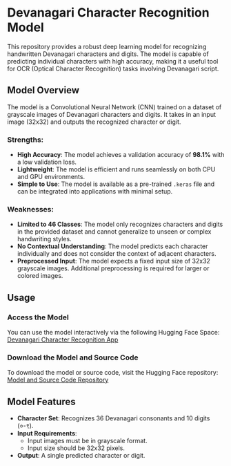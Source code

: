 # Devanagari Character Recognition Model

This repository provides a robust deep learning model for recognizing handwritten Devanagari characters and digits. The model is capable of predicting individual characters with high accuracy, making it a useful tool for OCR (Optical Character Recognition) tasks involving Devanagari script.

## Model Overview

The model is a Convolutional Neural Network (CNN) trained on a dataset of grayscale images of Devanagari characters and digits. It takes in an input image (32x32) and outputs the recognized character or digit.

### Strengths:
- **High Accuracy**: The model achieves a validation accuracy of **98.1%** with a low validation loss.
- **Lightweight**: The model is efficient and runs seamlessly on both CPU and GPU environments.
- **Simple to Use**: The model is available as a pre-trained `.keras` file and can be integrated into applications with minimal setup.

### Weaknesses:
- **Limited to 46 Classes**: The model only recognizes characters and digits in the provided dataset and cannot generalize to unseen or complex handwriting styles.
- **No Contextual Understanding**: The model predicts each character individually and does not consider the context of adjacent characters.
- **Preprocessed Input**: The model expects a fixed input size of 32x32 grayscale images. Additional preprocessing is required for larger or colored images.

## Usage

### Access the Model
You can use the model interactively via the following Hugging Face Space:
[Devanagari Character Recognition App](https://huggingface.co/spaces/krishnamishra8848/devanagari_character_recognition)

### Download the Model and Source Code
To download the model or source code, visit the Hugging Face repository:
[Model and Source Code Repository](https://huggingface.co/krishnamishra8848/Devanagari_Character_Recognition)

## Model Features
- **Character Set**: Recognizes 36 Devanagari consonants and 10 digits (०-९).
- **Input Requirements**:
  - Input images must be in grayscale format.
  - Input size should be 32x32 pixels.
- **Output**: A single predicted character or digit.


